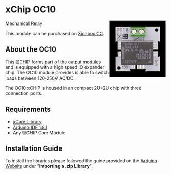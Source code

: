 # xChip OC10
<img src="extras/OC10_B.PNG" width="35%" height="auto" align="right">
Mechanical Relay

This module can be purchased on [Xinabox CC](https://xinabox.cc/products/OC10/).

## About the OC10
This ☒CHIP forms part of the output modules and is equipped with a high speed IO expander chip. The OC10 module provides is able to switch loads between 120-250V AC/DC.	

The OC10 xCHIP is housed in an compact 2U×2U chip with three connection ports.

## Requirements
  - [xCore Library](https://github.com/xinabox/xCore)
  - [Arduino IDE 1.8.1](https://www.arduino.cc/en/main/software)
  - Any ☒CHIP Core Module

## Installation Guide
To install the libraries please followed the guide provided on the [Arduino Website](https://www.arduino.cc/en/Guide/Libraries) under "**Importing a .zip Library**".


